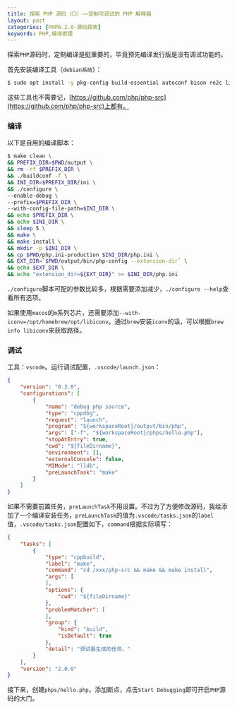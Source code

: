```yaml
---
title: 探索 PHP 源码（〇）——定制可调试的 PHP 解释器
layout: post
categories: [PHP8.2.0-源码探索]
keywords: PHP,编译原理
---
```


探索`PHP`源码时，定制编译是挺重要的，毕竟预先编译发行版是没有调试功能的。

首先安装编译工具（`debian系统`）：

```bash
$ sudo apt install -y pkg-config build-essential autoconf bison re2c libxml2-dev libsqlite3-dev
```

这些工具也不需要记，[https://github.com/php/php-src](https://github.com/php/php-src)上都有。

### 编译

以下是自用的编译脚本：

```bash
$ make clean \
&& PREFIX_DIR=$PWD/output \
&& rm -rf $PREFIX_DIR \
&& ./buildconf -f \
&& INI_DIR=$PREFIX_DIR/ini \
&& ./configure \
--enable-debug \
--prefix=$PREFIX_DIR \
--with-config-file-path=$INI_DIR \
&& echo $PREFIX_DIR \
&& echo $INI_DIR \
&& sleep 5 \
&& make \
&& make install \
&& mkdir -p $INI_DIR \
&& cp $PWD/php.ini-production $INI_DIR/php.ini \
&& EXT_DIR=`$PWD/output/bin/php-config --extension-dir` \
&& echo $EXT_DIR \
&& echo "extension_dir=${EXT_DIR}" >> $INI_DIR/php.ini
```

`./configure`脚本可配的参数比较多，根据需要添加减少，`./configure --help`查看所有选项。

如果使用`macos`的`m`系列芯片，还需要添加`--with-iconv=/opt/homebrew/opt/libiconv`。通过`brew`安装`iconv`的话，可以根据`brew info libiconv`来获取路径。

### 调试

工具：`vscode`。运行调试配置，`.vscode/launch.json`：

```json
{
    "version": "0.2.0",
    "configurations": [
        {
            "name": "debug php source",
            "type": "cppdbg",
            "request": "launch",
            "program": "${workspaceRoot}/output/bin/php",
            "args": ["-f", "${workspaceRoot}/phps/hello.php"],
            "stopAtEntry": true,
            "cwd": "${fileDirname}",
            "environment": [],
            "externalConsole": false,
            "MIMode": "lldb",
            "preLaunchTask": "make"
        }
    ]
}
```

如果不需要前置任务，`preLaunchTask`不用设置。不过为了方便修改源码，我给添加了一个编译安装任务，`preLaunchTask`的值为`.vscode/tasks.json`的`label`值，`.vscode/tasks.json`配置如下，`command`根据实际填写：

```json
{
    "tasks": [
        {
            "type": "cppbuild",
            "label": "make",
            "command": "cd /xxx/php-src && make && make install",
            "args": [
            ],
            "options": {
                "cwd": "${fileDirname}"
            },
            "problemMatcher": [
            ],
            "group": {
                "kind": "build",
                "isDefault": true
            },
            "detail": "调试器生成的任务。"
        }
    ],
    "version": "2.0.0"
}
```

接下来，创建`phps/hello.php`，添加断点，点击`Start Debugging`即可开启`PHP`源码的大门。